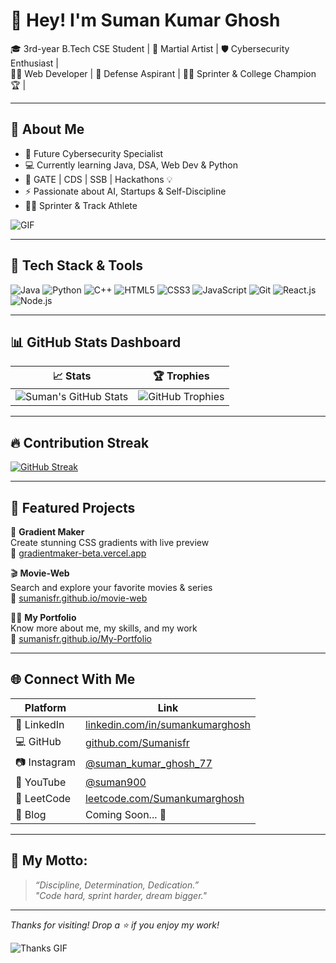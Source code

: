 # 👋 Hey! I'm Suman Kumar Ghosh

🎓 3rd-year B.Tech CSE Student | 
🥋 Martial Artist | 
🛡️ Cybersecurity Enthusiast |    
🧑‍💻 Web Developer | 
🎯 Defense Aspirant |
🏃‍♂️ Sprinter & College Champion 🏆  |


---

## 🧭 About Me

- 🔐 Future Cybersecurity Specialist  
- 💻 Currently learning Java, DSA, Web Dev & Python  
- 🧠 GATE | CDS | SSB | Hackathons 💡  
- ⚡ Passionate about AI, Startups & Self-Discipline  
- 🏃‍♂️ Sprinter & Track Athlete  

![GIF](https://media.giphy.com/media/qgQUggAC3Pfv687qPC/giphy.gif)

---

## 🚀 Tech Stack & Tools

![Java](https://img.shields.io/badge/Java-%23ED8B00.svg?style=for-the-badge&logo=java&logoColor=white)
![Python](https://img.shields.io/badge/Python-3670A0?style=for-the-badge&logo=python&logoColor=ffdd54)
![C++](https://img.shields.io/badge/C++-00599C?style=for-the-badge&logo=c%2B%2B&logoColor=white)
![HTML5](https://img.shields.io/badge/HTML5-E34F26?style=for-the-badge&logo=html5&logoColor=white)
![CSS3](https://img.shields.io/badge/CSS3-1572B6?style=for-the-badge&logo=css3&logoColor=white)
![JavaScript](https://img.shields.io/badge/JavaScript-FFD700?style=for-the-badge&logo=javascript&logoColor=black)
![Git](https://img.shields.io/badge/Git-F05032?style=for-the-badge&logo=git&logoColor=white)
![React.js](https://img.shields.io/badge/React.js-ffD706?style=for-the-badge&logo=React.js&logoColor=Green)
![Node.js](https://img.shields.io/badge/Node.js-4ef506?style=for-the-badge&logo=Node.js&logoColor=indigo)



---

## 📊 GitHub Stats Dashboard

| 📈 Stats | 🏆 Trophies |
|---------|-------------|
| ![Suman's GitHub Stats](https://github-readme-stats.vercel.app/api?username=Sumanisfr&show_icons=true&theme=radical) | ![GitHub Trophies](https://github-profile-trophy.vercel.app/?username=Sumanisfr&theme=radical) |

---

## 🔥 Contribution Streak

[![GitHub Streak](https://streak-stats.demolab.com/?user=Sumanisfr&theme=radical)](https://git.io/streak-stats)

---

## 📌 Featured Projects

🎨 **Gradient Maker**  
Create stunning CSS gradients with live preview  
🔗 [gradientmaker-beta.vercel.app](https://gradientmaker-beta.vercel.app/)

🎬 **Movie-Web**  
Search and explore your favorite movies & series  
🔗 [sumanisfr.github.io/movie-web](https://sumanisfr.github.io/movie-web/)

🧑‍💼 **My Portfolio**  
Know more about me, my skills, and my work  
🔗 [sumanisfr.github.io/My-Portfolio](https://sumanisfr.github.io/My-Portfolio/)

---

## 🌐 Connect With Me

| Platform | Link |
|----------|------|
| 💼 LinkedIn | [linkedin.com/in/sumankumarghosh](https://www.linkedin.com/in/suman-kumar-ghosh/) |
| 💻 GitHub | [github.com/Sumanisfr](https://github.com/Sumanisfr) |
| 📷 Instagram | [@suman_kumar_ghosh_77](https://instagram.com/suman_kumar_ghosh_77) |
| 🎥 YouTube | [@suman900](https://www.youtube.com/@suman900.) |
| 🧠 LeetCode | [leetcode.com/Sumankumarghosh](https://leetcode.com/Sumankumarghosh) |
| 🧠 Blog | Coming Soon... 📝 |

---

## 💪 My Motto:
> *“Discipline, Determination, Dedication.”*  
> *"Code hard, sprint harder, dream bigger."*

---

_Thanks for visiting! Drop a ⭐ if you enjoy my work!_

![Thanks GIF](https://media.giphy.com/media/dzaUX7CAG0Ihi/giphy.gif)


